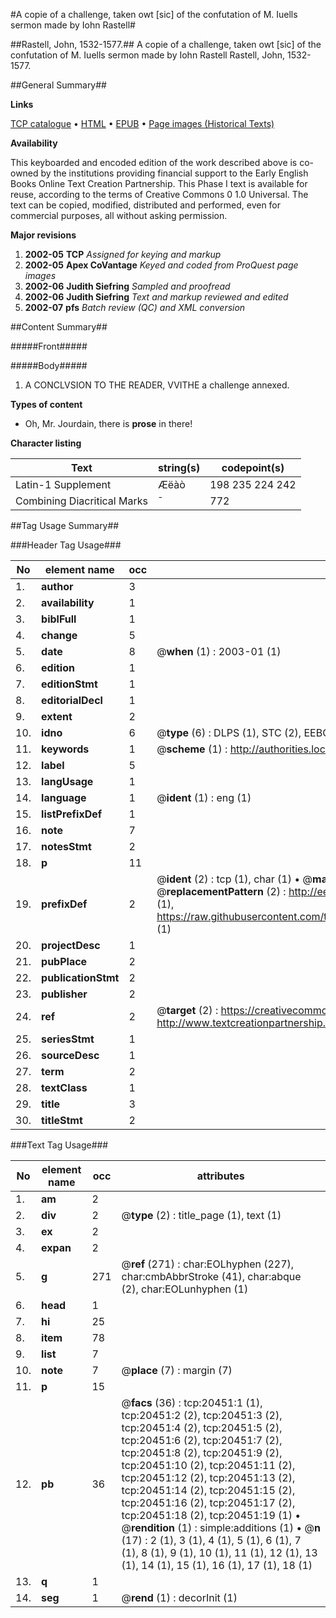 #A copie of a challenge, taken owt [sic] of the confutation of M. Iuells sermon made by Iohn Rastell#

##Rastell, John, 1532-1577.##
A copie of a challenge, taken owt [sic] of the confutation of M. Iuells sermon made by Iohn Rastell
Rastell, John, 1532-1577.

##General Summary##

**Links**

[TCP catalogue](http://www.ota.ox.ac.uk/tcp/)  • 
[HTML](http://tei.it.ox.ac.uk/tcp/Texts-HTML/free/A10/A10443.html)  • 
[EPUB](http://tei.it.ox.ac.uk/tcp/Texts-EPUB/free/A10/A10443.epub) • 
[Page images (Historical Texts)](https://data.historicaltexts.jisc.ac.uk/view?pubId=eebo-99854983e&pageId=eebo-99854983e-20451-1)

**Availability**

This keyboarded and encoded edition of the
	       work described above is co-owned by the institutions
	       providing financial support to the Early English Books
	       Online Text Creation Partnership. This Phase I text is
	       available for reuse, according to the terms of Creative
	       Commons 0 1.0 Universal. The text can be copied,
	       modified, distributed and performed, even for
	       commercial purposes, all without asking permission.

**Major revisions**

1. __2002-05__ __TCP__ *Assigned for keying and markup*
1. __2002-05__ __Apex CoVantage__ *Keyed and coded from ProQuest page images*
1. __2002-06__ __Judith Siefring__ *Sampled and proofread*
1. __2002-06__ __Judith Siefring__ *Text and markup reviewed and edited*
1. __2002-07__ __pfs__ *Batch review (QC) and XML conversion*

##Content Summary##

#####Front#####

#####Body#####

1. A CONCLVSION TO THE READER, VVITHE a challenge annexed.

**Types of content**

  * Oh, Mr. Jourdain, there is **prose** in there!

**Character listing**


|Text|string(s)|codepoint(s)|
|---|---|---|
|Latin-1 Supplement|Æëàò|198 235 224 242|
|Combining             Diacritical Marks|̄|772|

##Tag Usage Summary##

###Header Tag Usage###

|No|element name|occ|attributes|
|---|---|---|---|
|1.|__author__|3||
|2.|__availability__|1||
|3.|__biblFull__|1||
|4.|__change__|5||
|5.|__date__|8| @__when__ (1) : 2003-01 (1)|
|6.|__edition__|1||
|7.|__editionStmt__|1||
|8.|__editorialDecl__|1||
|9.|__extent__|2||
|10.|__idno__|6| @__type__ (6) : DLPS (1), STC (2), EEBO-CITATION (1), PROQUEST (1), VID (1)|
|11.|__keywords__|1| @__scheme__ (1) : http://authorities.loc.gov/ (1)|
|12.|__label__|5||
|13.|__langUsage__|1||
|14.|__language__|1| @__ident__ (1) : eng (1)|
|15.|__listPrefixDef__|1||
|16.|__note__|7||
|17.|__notesStmt__|2||
|18.|__p__|11||
|19.|__prefixDef__|2| @__ident__ (2) : tcp (1), char (1)  •  @__matchPattern__ (2) : ([0-9\-]+):([0-9IVX]+) (1), (.+) (1)  •  @__replacementPattern__ (2) : http://eebo.chadwyck.com/downloadtiff?vid=$1&page=$2 (1), https://raw.githubusercontent.com/textcreationpartnership/Texts/master/tcpchars.xml#$1 (1)|
|20.|__projectDesc__|1||
|21.|__pubPlace__|2||
|22.|__publicationStmt__|2||
|23.|__publisher__|2||
|24.|__ref__|2| @__target__ (2) : https://creativecommons.org/publicdomain/zero/1.0/ (1), http://www.textcreationpartnership.org/docs/. (1)|
|25.|__seriesStmt__|1||
|26.|__sourceDesc__|1||
|27.|__term__|2||
|28.|__textClass__|1||
|29.|__title__|3||
|30.|__titleStmt__|2||


###Text Tag Usage###

|No|element name|occ|attributes|
|---|---|---|---|
|1.|__am__|2||
|2.|__div__|2| @__type__ (2) : title_page (1), text (1)|
|3.|__ex__|2||
|4.|__expan__|2||
|5.|__g__|271| @__ref__ (271) : char:EOLhyphen (227), char:cmbAbbrStroke (41), char:abque (2), char:EOLunhyphen (1)|
|6.|__head__|1||
|7.|__hi__|25||
|8.|__item__|78||
|9.|__list__|7||
|10.|__note__|7| @__place__ (7) : margin (7)|
|11.|__p__|15||
|12.|__pb__|36| @__facs__ (36) : tcp:20451:1 (1), tcp:20451:2 (2), tcp:20451:3 (2), tcp:20451:4 (2), tcp:20451:5 (2), tcp:20451:6 (2), tcp:20451:7 (2), tcp:20451:8 (2), tcp:20451:9 (2), tcp:20451:10 (2), tcp:20451:11 (2), tcp:20451:12 (2), tcp:20451:13 (2), tcp:20451:14 (2), tcp:20451:15 (2), tcp:20451:16 (2), tcp:20451:17 (2), tcp:20451:18 (2), tcp:20451:19 (1)  •  @__rendition__ (1) : simple:additions (1)  •  @__n__ (17) : 2 (1), 3 (1), 4 (1), 5 (1), 6 (1), 7 (1), 8 (1), 9 (1), 10 (1), 11 (1), 12 (1), 13 (1), 14 (1), 15 (1), 16 (1), 17 (1), 18 (1)|
|13.|__q__|1||
|14.|__seg__|1| @__rend__ (1) : decorInit (1)|
